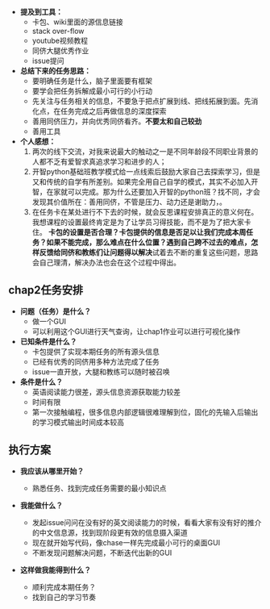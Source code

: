 * **提及到工具：**
  * 卡包、wiki里面的源信息链接
  * stack over-flow
  * youtube视频教程
  * 同侪大腿优秀作业
  * issue提问
* **总结下来的任务思路：**
  * 要明确任务是什么，脑子里面要有框架
  * 要学会把任务拆解成最小可行的小行动
  * 先关注与任务相关的信息，不要急于把点扩展到线、把线拓展到面。先消化点，在任务完成之后再做信息的深度探索
  * 善用同侪压力，并向优秀同侪看齐。**不要太和自己较劲**
  * 善用工具
* **个人感想：**
  1. 两次的线下交流，对我来说最大的触动之一是不同年龄段不同职业背景的人都不乏有爱智求真追求学习和进步的人；
  2. 开智python基础班教学模式给一点线索后鼓励大家自己去探索学习，但是又和传统的自学有所差别。如果完全用自己自学的模式，其实不必加入开智，在家就可以完成。那为什么还要加入开智的python班？找不同，才会发现其价值所在：善用同侪，不管是压力、动力还是谢助力，。
  3. 在任务卡在某处进行不下去的时候，就会反思课程安排真正的意义何在。我想课程的设置最终肯定是为了让学员习得技能，而不是为了把大家卡住。 **卡包的设置是否合理？卡包提供的信息是否足以让我们完成本周任务？如果不能完成，那么难点在什么位置？遇到自己跨不过去的难点，怎样反馈给同侪和教练们让问题得以解决**试着去不断的重复这些问题，思路会自己理清，解决办法也会在这个过程中得出。

## chap2任务安排

* **问题（任务）是什么？**
  * 做一个GUI
  * 可以利用这个GUI进行天气查询，让chap1作业可以进行可视化操作
* **已知条件是什么？**
  * 卡包提供了实现本期任务的所有源头信息
  * 已经有优秀的同侪用多种方法完成了任务
  * issue一直开放，大腿和教练可以随时被召唤
* **条件是什么？**
  * 英语阅读能力很差，源头信息资源获取能力较差
  * 时间有限
  * 第一次接触编程，很多信息内部逻辑很难理解到位，固化的先输入后输出的学习模式输出时间成本较高

## 执行方案

* **我应该从哪里开始？**

  * 熟悉任务、找到完成任务需要的最小知识点

* **我能做什么？**

  * 发起issue问问在没有好的英文阅读能力的时候，看看大家有没有好的推介的中文信息源，找到现阶段更有效的信息摄入渠道
  * 现在就开始写代码，像chase一样先完成最小可行的桌面GUI
  * 不断发现问题解决问题，不断迭代出新的GUI

* **这样做我能得到什么？**

  * 顺利完成本期任务？
  * 找到自己的学习节奏



